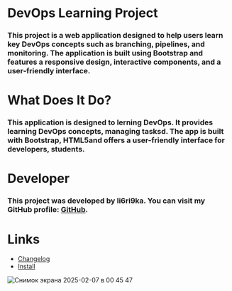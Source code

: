 # DevOps Learning Project
### This project is a web application designed to help users learn key DevOps concepts such as branching, pipelines, and monitoring. The application is built using Bootstrap and features a responsive design, interactive components, and a user-friendly interface.

# What Does It Do?
### This application is designed to lerning DevOps. It provides learning DevOps concepts, managing tasksd. The app is built with  Bootstrap, HTML5and offers a user-friendly interface for developers, students.

# Developer
### This project was developed by li6ri9ka. You can visit my GitHub profile: [GitHub](https://github.com/li6ri9ka).

# Links
   - [Changelog](https://github.com/li6ri9ka/work_with_git/blob/master/changelog.md)
   - [Install](https://github.com/li6ri9ka/work_with_git/blob/master/install.md)

 ![Снимок экрана 2025-02-07 в 00 45 47](https://github.com/user-attachments/assets/95117174-ee26-4457-9d9d-dfa00ae2e850)
